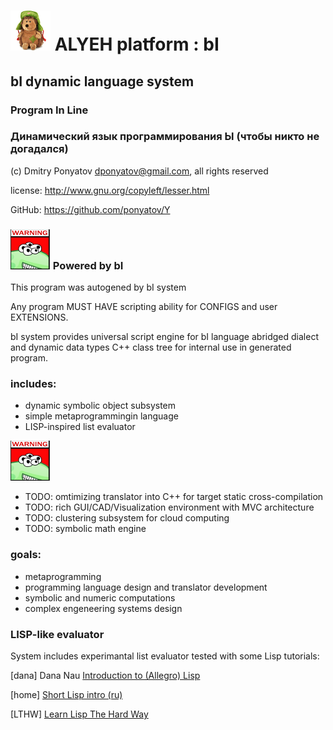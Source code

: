 # ![logo](logo/logo64x64.png) ALYEH platform : bI
## bI dynamic language system
### Program In Line
### Динамический язык программирования Ы (чтобы никто не догадался)

(c) Dmitry Ponyatov <dponyatov@gmail.com>, all rights reserved

license: http://www.gnu.org/copyleft/lesser.html

GitHub: https://github.com/ponyatov/Y

### ![warning](logo/warning64x64.png) Powered by bI

This program was autogened by bI system

Any program MUST HAVE scripting ability for CONFIGS and user EXTENSIONS.

bI system provides universal script engine for bI language abridged dialect
and dynamic data types C++ class tree for internal use in generated program.

### includes:
* dynamic symbolic object subsystem 
* simple metaprogrammingin language
* LISP-inspired list evaluator

![logo](logo/warning64x64.png)

* TODO: omtimizing translator into C++ for target static cross-compilation
* TODO: rich GUI/CAD/Visualization environment with MVC architecture
* TODO: clustering subsystem for cloud computing
* TODO: symbolic math engine

### goals:
* metaprogramming
* programming language design and translator development
* symbolic and numeric computations
* complex engeneering systems design

### LISP-like evaluator

System includes experimantal list evaluator tested with some Lisp tutorials:

[dana]
Dana Nau
[Introduction to (Allegro) Lisp](http://www.cs.umd.edu/~nau/cmsc421/lisp-intro.pdf)

[home]
[Short Lisp intro (ru)](http://homelisp.ru/help/lisp.html)

[LTHW]
[Learn Lisp The Hard Way](http://learnlispthehardway.org/)
